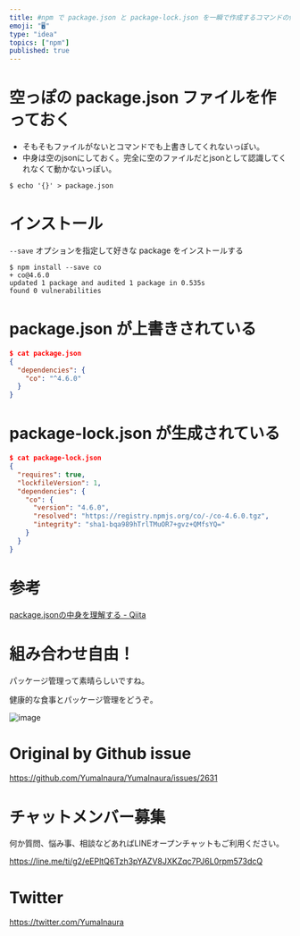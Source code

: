 ```yaml
---
title: #npm で package.json と package-lock.json を一瞬で作成するコマンドの例
emoji: "🖥"
type: "idea"
topics: ["npm"]
published: true
---
```


# 空っぽの package.json ファイルを作っておく

- そもそもファイルがないとコマンドでも上書きしてくれないっぽい。
- 中身は空のjsonにしておく。完全に空のファイルだとjsonとして認識してくれなくて動かないっぽい。

```
$ echo '{}' > package.json
```

# インストール

`--save` オプションを指定して好きな package をインストールする

```
$ npm install --save co
+ co@4.6.0
updated 1 package and audited 1 package in 0.535s
found 0 vulnerabilities
````

# package.json が上書きされている

```json
$ cat package.json
{
  "dependencies": {
    "co": "^4.6.0"
  }
}
```

# package-lock.json が生成されている

```json
$ cat package-lock.json
{
  "requires": true,
  "lockfileVersion": 1,
  "dependencies": {
    "co": {
      "version": "4.6.0",
      "resolved": "https://registry.npmjs.org/co/-/co-4.6.0.tgz",
      "integrity": "sha1-bqa989hTrlTMuOR7+gvz+QMfsYQ="
    }
  }
}
```

# 参考

[package.jsonの中身を理解する - Qiita](https://qiita.com/dondoko-susumu/items/cf252bd6494412ed7847)

# 組み合わせ自由！

パッケージ管理って素晴らしいですね。

健康的な食事とパッケージ管理をどうぞ。

![image](https://user-images.githubusercontent.com/13635059/67654173-02420a00-f990-11e9-88bd-c6e8b8161e76.png)


# Original by Github issue

https://github.com/YumaInaura/YumaInaura/issues/2631








<!-- Update From Qiita API -->

# チャットメンバー募集


何か質問、悩み事、相談などあればLINEオープンチャットもご利用ください。

https://line.me/ti/g2/eEPltQ6Tzh3pYAZV8JXKZqc7PJ6L0rpm573dcQ





# Twitter


https://twitter.com/YumaInaura


<!-- Update From Qiita API -->


